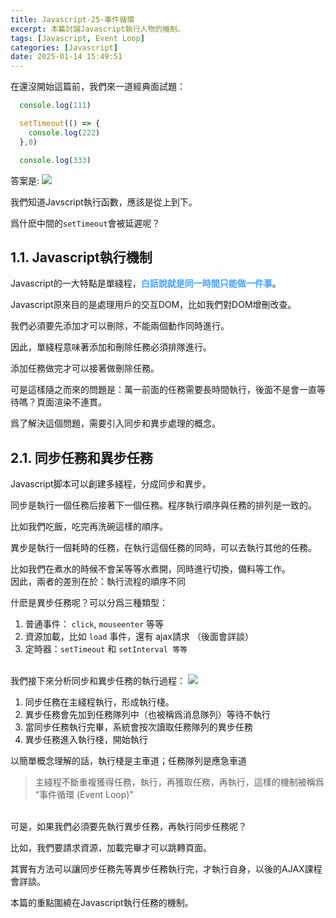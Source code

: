 ```yaml
---
title: Javascript-25-事件循環
excerpt: 本篇討論Javascript執行人物的機制。
tags: [Javascript, Event Loop] 
categories: [Javascript]
date: 2025-01-14 15:49:51
---
```


在還沒開始這篇前，我們來一道經典面試題：

```javascript
  console.log(111)

  setTimeout(() => {
    console.log(222)
  },0)

  console.log(333)
```
答案是:
![](/img/JS/JS-25-1.png) 


我們知道Javscript執行函數，應該是從上到下。

爲什麽中間的`setTimeout`會被延遲呢？

## 1.1. Javascript執行機制
Javascript的一大特點是單綫程，<font color="#46A3FF">**白話說就是同一時間只能做一件事**</font>。

Javascript原來目的是處理用戶的交互DOM，比如我們對DOM增刪改查。

我們必須要先添加才可以刪除，不能兩個動作同時進行。

因此，單綫程意味著添加和刪除任務必須排隊進行。

添加任務做完才可以接著做刪除任務。
<br>

可是這樣隨之而來的問題是：萬一前面的任務需要長時間執行，後面不是會一直等待嗎？頁面渲染不連貫。

爲了解決這個問題，需要引入同步和異步處理的概念。
<br>

## 2.1. 同步任務和異步任務
Javascript脚本可以創建多綫程，分成同步和異步。
<br>

同步是執行一個任務后接著下一個任務。程序執行順序與任務的排列是一致的。

比如我們吃飯，吃完再洗碗這樣的順序。
<br>

異步是執行一個耗時的任務，在執行這個任務的同時，可以去執行其他的任務。

比如我們在煮水的時候不會呆等等水煮開，同時進行切換，備料等工作。
<br>
因此，兩者的差別在於：執行流程的順序不同
<br>

什麽是異步任務呢？可以分爲三種類型：
1. 普通事件： `click`, `mouseenter` 等等
2. 資源加載，比如 `load` 事件，還有 ajax請求 （後面會詳談）
3. 定時器：`setTimeout` 和 `setInterval 等等`
<br><br>

我們接下來分析同步和異步任務的執行過程：
![](/img/JS/JS-25-2.png)


1. 同步任務在主綫程執行，形成執行棧。
2. 異步任務會先加到任務隊列中（也被稱爲消息隊列）等待不執行
3. 當同步任務執行完畢，系統會按次讀取任務隊列的異步任務
4. 異步任務進入執行棧，開始執行

以簡單概念理解的話，執行棧是主車道；任務隊列是應急車道
<br>

> 主綫程不斷重複獲得任務，執行，再獲取任務，再執行，這樣的機制被稱爲 “事件循環 (Event Loop)”


<br>可是，如果我們必須要先執行異步任務，再執行同步任務呢？

比如，我們要請求資源，加載完畢才可以跳轉頁面。
<br>

其實有方法可以讓同步任務先等異步任務執行完，才執行自身，以後的AJAX課程會詳談。

本篇的重點圍繞在Javascript執行任務的機制。
<br>
<br>